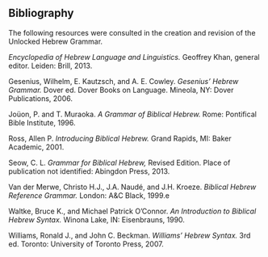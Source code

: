 ## Bibliography



The following resources were consulted in the creation and revision of the Unlocked Hebrew Grammar.

*Encyclopedia of Hebrew Language and Linguistics.* Geoffrey Khan, general editor.  Leiden: Brill, 2013.

Gesenius, Wilhelm, E. Kautzsch, and A. E. Cowley. *Gesenius’ Hebrew Grammar.* Dover ed. Dover Books on Language. Mineola, NY: Dover Publications, 2006.

Joüon, P. and T. Muraoka. *A Grammar of Biblical Hebrew.* Rome: Pontifical Bible Institute, 1996.

Ross, Allen P. *Introducing Biblical Hebrew.* Grand Rapids, MI: Baker Academic, 2001.

Seow, C. L. *Grammar for Biblical Hebrew,* Revised Edition. Place of publication not identified: Abingdon Press, 2013.

Van der Merwe, Christo H.J., J.A. Naudé, and J.H. Kroeze. *Biblical Hebrew Reference Grammar.* London: A&C Black, 1999.e

Waltke, Bruce K., and Michael Patrick O’Connor. *An Introduction to Biblical Hebrew Syntax.* Winona Lake, IN: Eisenbrauns, 1990.

Williams, Ronald J., and John C. Beckman. *Williams’ Hebrew Syntax.* 3rd ed. Toronto: University of Toronto Press, 2007.

